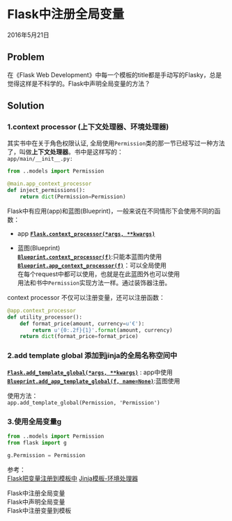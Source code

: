 # Flask中注册全局变量 
2016年5月21日  
## Problem  
在《Flask Web Development》中每一个模板的title都是手动写的Flasky，总是觉得这样是不科学的。Flask中声明全局变量的方法？  

## Solution 
### 1.context processor (上下文处理器、环境处理器)  
其实书中在关于角色权限认证, 全局使用`Permission`类的那一节已经写过一种方法了，叫做**上下文处理器**。书中是这样写的：   
`app/main/__init__.py:`
```python
from ..models import Permission

@main.app_context_processor
def inject_permissions():
    return dict(Permission=Permission)
```
Flask中有应用(app)和蓝图(Blueprint)，一般来说在不同情形下会使用不同的函数：

- app
**[`Flask.context_processor(*args, **kwargs)`](http://flask.pocoo.org/docs/0.10/api/#flask.Flask.context_processor)**  

-  蓝图(Blueprint)  
**[`Blueprint.context_processor(f)`](http://flask.pocoo.org/docs/0.10/api/#flask.Blueprint.context_processor)**:只能本蓝图内使用  
**[`Blueprint.app_context_processor(f)`](http://flask.pocoo.org/docs/0.10/api/#flask.Blueprint.app_context_processor)**：可以全局使用    
在每个request中都可以使用，也就是在此蓝图外也可以使用  
用法和书中`Permission`实现方法一样。通过装饰器注册。  

context processor 不仅可以注册变量，还可以注册函数：  
```python
@app.context_processor
def utility_processor():
    def format_price(amount, currency=u'€'):
        return u'{0:.2f}{1}'.format(amount, currency)
    return dict(format_price=format_price)
```

### 2.add template global  添加到jinja的全局名称空间中
**[`Flask.add_template_global(*args, **kwargs)`](http://flask.pocoo.org/docs/0.10/api/#flask.Flask.add_template_global)** : app中使用
**[`Blueprint.add_app_template_global(f, name=None)`](http://flask.pocoo.org/docs/0.10/api/#flask.Blueprint.add_app_template_global)**:蓝图使用  

使用方法：  
`app.add_template_global(Permission, 'Permission')`   

### 3.使用全局变量**g**  
```python
from ..models import Permission
from flask import g

g.Permission = Permission
```
  





参考：  
[Flask把变量注册到模板中](http://www.cnblogs.com/StitchSun/p/5396033.html)
[Jinja模板-环境处理器](http://dormousehole.readthedocs.io/en/latest/templating.html#id6)


Flask中注册全局变量  
Flask中声明全局变量   
Flask中注册变量到模板  